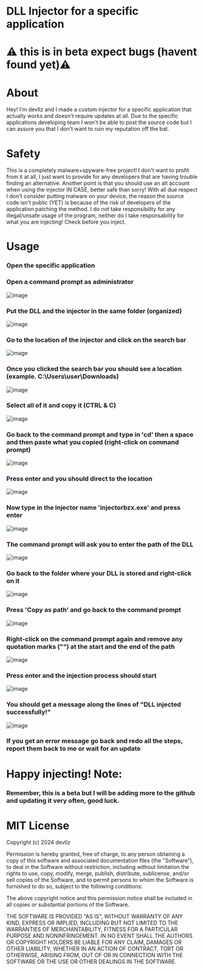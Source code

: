 # DLL Injector for a specific application

# ⚠️ this is in beta expect bugs (havent found yet)⚠️

# About
Hey! I'm devllz and I made a custom injector for a specific application that actually works and doesn't require updates at all. Due to the specific applications developing team I won't be able to post the source code but I can assure you that I don't want to ruin my reputation off the bat.

# Safety
This is a completely malware+spyware-free project! I don't want to profit from it at all, I just want to provide for any developers that are having trouble finding an alternative.
Another point is that you should use an alt account when using the injector IN CASE, better safe than sorry!
With all due respect I don't consider putting malware on your device, the reason the source code isn't public (YET) is because of the risk of developers of the application patching the method.
I do not take responsibility for any illegal/unsafe usage of the program, neither do I take responsability for what you are injecting! Check before you inject.

# Usage

### Open the specific application

### Open a command prompt as administrator
![image](https://media.discordapp.net/attachments/1192316756300152836/1192316825531326504/Group_12git.png?ex=65a8a293&is=65962d93&hm=7dda1e09e3b724107c4817e41ff0c22946c0d96de39c792129ba5241c1e80efa&=&format=webp&quality=lossless)

### Put the DLL and the injector in the same folder (organized)
![image](https://media.discordapp.net/attachments/1192316756300152836/1192316826563125308/Group_15git.png?ex=65a8a293&is=65962d93&hm=b08aa060bf31547f089c0f043aed75cd145df6a5e63c024ae80fc9b3458a0174&=&format=webp&quality=lossless)
### Go to the location of the injector and click on the search bar
![image](https://media.discordapp.net/attachments/1192316756300152836/1192316823656468561/Group_16git.png?ex=65a8a292&is=65962d92&hm=7b0b9d6e7d92ff39212764aebf169a9acbc5b19b6ff77524b620d4563eef310a&=&format=webp&quality=lossless)
### Once you clicked the search bar you should see a location (example. C:\Users\user\Downloads)
![image](https://media.discordapp.net/attachments/1192316756300152836/1192316823996211374/Group_17git.png?ex=65a8a293&is=65962d93&hm=6f5938e08f079332c7cd3bc51e361ae832b612a030a1e8badbf899829885a90e&=&format=webp&quality=lossless)
### Select all of it and copy it (CTRL & C)
![image](https://media.discordapp.net/attachments/1192316756300152836/1192316823996211374/Group_17git.png?ex=65a8a293&is=65962d93&hm=6f5938e08f079332c7cd3bc51e361ae832b612a030a1e8badbf899829885a90e&=&format=webp&quality=lossless)
### Go back to the command prompt and type in 'cd' then a space and then paste what you copied (right-click on command prompt)
![image](https://media.discordapp.net/attachments/1192316756300152836/1192316825036402718/image_13git.png?ex=65a8a293&is=65962d93&hm=4803a9005ef0ea77a3c970a64e0156b3f40bd1519ad5d60d23077318e7955f65&=&format=webp&quality=lossless)
### Press enter and you should direct to the location
![image](https://media.discordapp.net/attachments/1192316756300152836/1192316825283858513/image_14git.png?ex=65a8a293&is=65962d93&hm=109039ed5bf4545986078366159ce1399c79112f75170a796eddd4981ed32f5b&=&format=webp&quality=lossless)
### Now type in the injector name 'injectorbzx.exe' and press enter
![image](https://media.discordapp.net/attachments/1192316756300152836/1192316838344933527/image_15git.png?ex=65a8a296&is=65962d96&hm=8c0b7a80a2d0dceb1b5784fac34b2a0e971ecb2ab9fb7a3346635af13be4e90e&=&format=webp&quality=lossless)
### The command prompt will ask you to enter the path of the DLL
![image](https://media.discordapp.net/attachments/1192316756300152836/1192316837816451172/image_16git.png?ex=65a8a296&is=65962d96&hm=3e3cdc2e26067de6f1e82abce1cb1330b5fe936c5c033bb60df0f6b48fec0fbf&=&format=webp&quality=lossless)
### Go back to the folder where your DLL is stored and right-click on it
![image](https://media.discordapp.net/attachments/1192316756300152836/1192316826563125308/Group_15git.png?ex=65a8a293&is=65962d93&hm=b08aa060bf31547f089c0f043aed75cd145df6a5e63c024ae80fc9b3458a0174&=&format=webp&quality=lossless)
### Press 'Copy as path' and go back to the command prompt
![image](https://media.discordapp.net/attachments/1192316756300152836/1192316824461783090/Group_18git.png?ex=65a8a293&is=65962d93&hm=d38cca2c48298bb0108b1a98f8d941edfa5f09b2ec0474e91fa6953478e7c684&=&format=webp&quality=lossless)
### Right-click on the command prompt again and remove any quotation marks ("") at the start and the end of the path
![image](https://media.discordapp.net/attachments/1192316756300152836/1192316826252742746/Group_14git.png?ex=65a8a293&is=65962d93&hm=623efcd1191ac6dd12e289f81fb020395919c18d17cb03e3f65e59bf960573fb&=&format=webp&quality=lossless)
### Press enter and the injection process should start
![image](https://media.discordapp.net/attachments/1192316756300152836/1192316825954955284/Group_13git.png?ex=65a8a293&is=65962d93&hm=1d2cc00bcc4ca69a93b07538efbd43ffc3148261cc44f64793d51e32c29103e3&=&format=webp&quality=lossless)
### You should get a message along the lines of "DLL injected successfully!"
![image](https://media.discordapp.net/attachments/1192316756300152836/1192316838089064528/image_22git.png?ex=65a8a296&is=65962d96&hm=8f7bb2ac3b5ce8e68c29559a8ff18437edce8132cbb34b6fd1a24c7dc993dfa8&=&format=webp&quality=lossless)
### If you get an error message go back and redo all the steps, report them back to me or wait for an update

# Happy injecting! Note: 
### Remember, this is a beta but I will be adding more to the github and updating it very often, good luck.

# MIT License

Copyright (c) 2024 devllz

Permission is hereby granted, free of charge, to any person obtaining a copy
of this software and associated documentation files (the "Software"), to deal
in the Software without restriction, including without limitation the rights
to use, copy, modify, merge, publish, distribute, sublicense, and/or sell
copies of the Software, and to permit persons to whom the Software is
furnished to do so, subject to the following conditions:

The above copyright notice and this permission notice shall be included in all
copies or substantial portions of the Software.

THE SOFTWARE IS PROVIDED "AS IS", WITHOUT WARRANTY OF ANY KIND, EXPRESS OR
IMPLIED, INCLUDING BUT NOT LIMITED TO THE WARRANTIES OF MERCHANTABILITY,
FITNESS FOR A PARTICULAR PURPOSE AND NONINFRINGEMENT. IN NO EVENT SHALL THE
AUTHORS OR COPYRIGHT HOLDERS BE LIABLE FOR ANY CLAIM, DAMAGES OR OTHER
LIABILITY, WHETHER IN AN ACTION OF CONTRACT, TORT OR OTHERWISE, ARISING FROM,
OUT OF OR IN CONNECTION WITH THE SOFTWARE OR THE USE OR OTHER DEALINGS IN THE
SOFTWARE.
